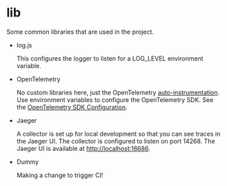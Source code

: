 # lib

Some common libraries that are used in the project.

- log.js

    This configures the logger to listen for a LOG_LEVEL environment variable.

- OpenTelemetry

    No custom libraries here, just the OpenTelemetry [auto-instrumentation](https://opentelemetry.io/docs/zero-code/js/). Use environment variables to configure the OpenTelemetry SDK. See the [OpenTelemetry SDK Configuration](https://opentelemetry.io/docs/specs/otel/configuration/sdk-environment-variables/).

- Jaeger

    A collector is set up for local development so that you can see traces in the Jaeger UI. The collector is configured to listen on port 14268. The Jaeger UI is available at <http://localhost:16686>.

- Dummy

    Making a change to trigger CI!
